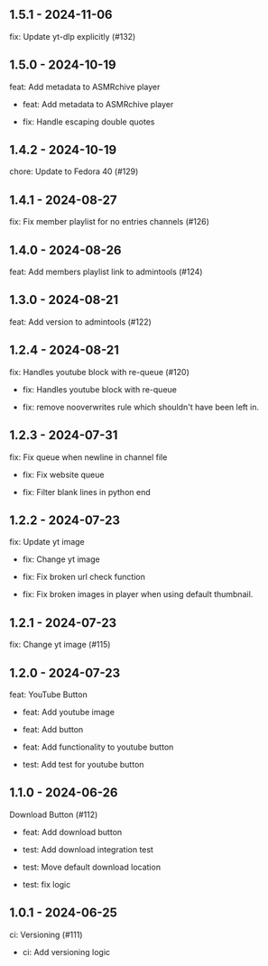 ## 1.5.1 - 2024-11-06
fix: Update yt-dlp explicitly (#132)

## 1.5.0 - 2024-10-19
feat: Add metadata to ASMRchive player

* feat: Add metadata to ASMRchive player

* fix: Handle escaping double quotes

## 1.4.2 - 2024-10-19
chore: Update to Fedora 40 (#129)

## 1.4.1 - 2024-08-27
fix: Fix member playlist for no entries channels (#126)

## 1.4.0 - 2024-08-26
feat: Add members playlist link to admintools (#124)

## 1.3.0 - 2024-08-21
feat: Add version to admintools (#122)

## 1.2.4 - 2024-08-21
fix: Handles youtube block with re-queue (#120)

* fix: Handles youtube block with re-queue

* fix: remove nooverwrites rule which shouldn't have been left in.

## 1.2.3 - 2024-07-31
fix: Fix queue when newline in channel file

* fix: Fix website queue

* fix: Filter blank lines in python end

## 1.2.2 - 2024-07-23
fix: Update yt image

* fix: Change yt image

* fix: Fix broken url check function

* fix: Fix broken images in player when using default thumbnail.

## 1.2.1 - 2024-07-23
fix: Change yt image (#115)

## 1.2.0 - 2024-07-23
feat: YouTube Button

* feat: Add youtube image

* feat: Add button

* feat: Add functionality to youtube button

* test: Add test for youtube button

## 1.1.0 - 2024-06-26
Download Button (#112)

* feat: Add download button

* test: Add download integration test

* test: Move default download location

* test: fix logic

## 1.0.1 - 2024-06-25
ci: Versioning (#111)

* ci: Add versioning logic

